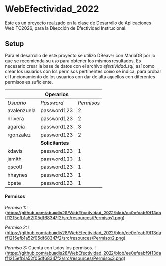 # WebEfectividad_2022

Este es un proyecto realizado en la clase de Desarrollo de Aplicaciones Web TC2026, para la Dirección de Efectividad Institucional.

## Setup
Para el desarrollo de este proyecto se utilizó DBeaver con MariaDB por lo que se recomienda su uso para obtener los mismos resultados.
Es necesario crear la base de datos con el archivo *efectividad.sql*, así como crear los usuarios con los permisos pertinentes como se indica, para probar el funcionamiento de los usuarios con dar de alta aquellos con diferentes permisos es suficiente.

|             | **Operarios**    |            |
|-------------|------------------|------------|
| _Usuario_   | _Password_       | _Permisos_ |
| avalenzuela | password123      | 2          |
| nrivera     | password123      | 2          |
| agarcia     | password123      | 3          |
| rgonzalez   | password123      | 2          |
|             | **Solicitantes** |            |
| kdavis      | password123      | 1          |
| jsmith      | password123      | 1          |
| qscott      | password123      | 1          |
| hhaynes     | password123      | 1          |
| bpate       | password123      | 1          |


#### Permisos
*Permiso 1:*
!(https://github.com/abundis28/WebEfectividad_2022/blob/ee0efeabf9f13daff1215efb1a52f05df68347f2/src/resources/Permisos1.png)

*Permiso 2:*
!(https://github.com/abundis28/WebEfectividad_2022/blob/ee0efeabf9f13daff1215efb1a52f05df68347f2/src/resources/Permisos2.png)

*Permiso 3:* Cuenta con todos los permisos. 
!(https://github.com/abundis28/WebEfectividad_2022/blob/ee0efeabf9f13daff1215efb1a52f05df68347f2/src/resources/Permisos3.png)

